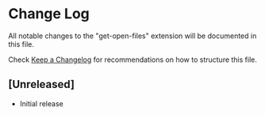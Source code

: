 # Change Log

All notable changes to the "get-open-files" extension will be documented in this file.

Check [Keep a Changelog](http://keepachangelog.com/) for recommendations on how to structure this file.

## [Unreleased]

- Initial release